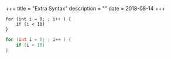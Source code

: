 +++
title = "Extra Syntax"
description = ""
date = 2018-08-14
+++

```mylang
for (int i = 0; ; i++ ) {
    if (i < 10) 
}
```

```c
for (int i = 0; ; i++ ) {
    if (i < 10) 
}
```
